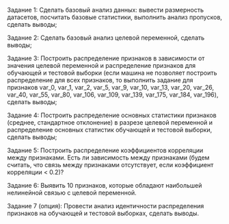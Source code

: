 Задание 1: Сделать базовый анализ данных: вывести размерность датасетов, посчитать базовые статистики, выполнить анализ пропусков, сделать выводы;

Задание 2: Сделать базовый анализ целевой переменной, сделать выводы;

Задание 3: Построить распределение признаков в зависимости от значения целевой переменной и распределение признаков для обучающей и тестовой выборки (если машина не позволяет построить распределение для всех признаков, то выполнить задание для признаков var_0, var_1, var_2, var_5, var_9, var_10, var_13, var_20, var_26, var_40, var_55, var_80, var_106, var_109, var_139, var_175, var_184, var_196), сделать выводы;

Задание 4: Построить распределение основных статистики признаков (среднее, стандартное отклонение) в разрезе целевой переменной и распределение основных статистик обучающей и тестовой выборки, сделать выводы;

Задание 5: Построить распределение коэффициентов корреляции между признаками. Есть ли зависимость между признаками (будем считать, что связь между признаками отсутствует, если коэффициент корреляции < 0.2)?

Задание 6: Выявить 10 признаков, которые обладают наибольшей нелинейной связью с целевой переменной.

Задание 7 (опция): Провести анализ идентичности распределения признаков на обучающей и тестовой выборках, сделать выводы.
